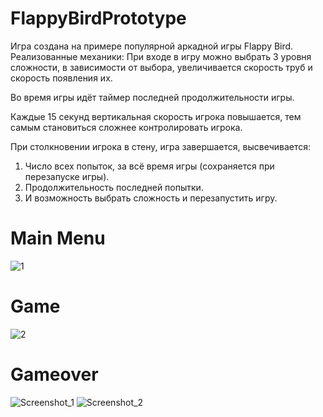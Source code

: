 # FlappyBirdPrototype
Игра создана на примере популярной аркадной игры Flappy Bird.
Реализованные механики:
При входе в игру можно выбрать 3 уровня сложности, в зависимости от выбора, увеличивается скорость труб и скорость появления их.

Во время игры идёт таймер последней продолжительности игры.

Каждые 15 секунд вертикальная скорость игрока повышается, тем самым становиться сложнее контролировать игрока.

При столкновении игрока в стену, игра завершается, высвечивается: 
1) Число всех попыток, за всё время игры (сохраняется при перезапуске игры). 
2) Продолжительность последней попытки. 
3) И возможность выбрать сложность и перезапустить игру.

# Main Menu
![1](https://user-images.githubusercontent.com/68349933/213439199-f3fe58fb-cd87-42e4-ac7a-5745ecb2132a.png)
# Game
![2](https://user-images.githubusercontent.com/68349933/213439203-3e989747-bafb-4a6a-b30e-1068de1877f1.png)
# Gameover
![Screenshot_1](https://user-images.githubusercontent.com/68349933/213439192-c6c93ac8-3a4c-49f6-9831-af4d69dc37da.png)
![Screenshot_2](https://user-images.githubusercontent.com/68349933/213439195-c3abdb08-4b27-4a43-ad35-f7cece989671.png)
